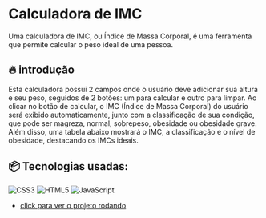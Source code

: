 # Calculadora de IMC
Uma calculadora de IMC, ou Índice de Massa Corporal, é uma ferramenta que permite calcular o peso ideal de uma pessoa.

## 🔥 introdução
Esta calculadora possui 2 campos onde o usuário deve adicionar sua altura e seu peso,
seguidos de 2 botões: um para calcular e outro para limpar. Ao clicar no botão de calcular,
o IMC (Índice de Massa Corporal) do usuário será exibido automaticamente, junto com a classificação de sua condição, que pode ser magreza, normal, sobrepeso, obesidade ou obesidade grave.
Além disso, uma tabela abaixo mostrará o IMC, a classificação e o nível de obesidade, destacando os IMCs ideais.

## 📦 Tecnologias usadas:
![CSS3](https://img.shields.io/badge/css3-%231572B6.svg?style=for-the-badge&logo=css3&logoColor=white)
![HTML5](https://img.shields.io/badge/html5-%23E34F26.svg?style=for-the-badge&logo=html5&logoColor=white)
![JavaScript](https://img.shields.io/badge/javascript-%23323330.svg?style=for-the-badge&logo=javascript&logoColor=%23F7DF1E)

- [click para ver o projeto rodando](calculadora-de-imc-theta.vercel.app)


